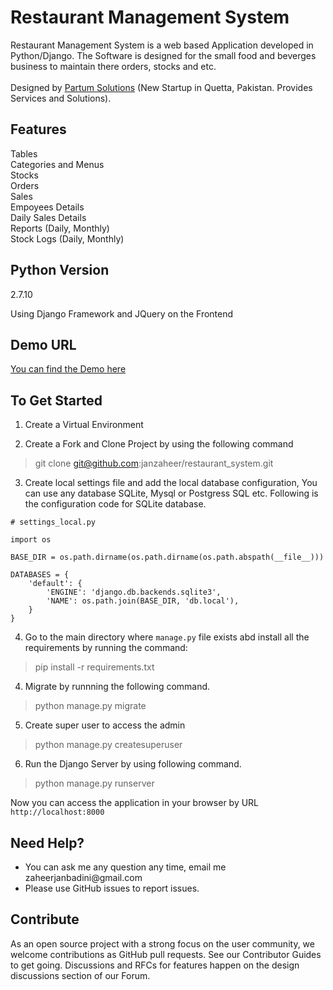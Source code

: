 # Restaurant Management System #

Restaurant Management System is a web based Application developed in Python/Django. The Software is designed for the small food and beverges business to maintain there orders, stocks and etc.<br>
<br>Designed by <a href="partumsolutions.com">Partum Solutions</a> (New Startup in Quetta, Pakistan. Provides Services and Solutions).

## Features

Tables<br>
Categories and Menus <br>
Stocks <br>
Orders <br>
Sales <br>
Empoyees Details <br>
Daily Sales Details <br>
Reports (Daily, Monthly) <br>
Stock Logs (Daily, Monthly) <br>

## Python Version
2.7.10<br>

Using Django Framework and JQuery on the Frontend


## Demo URL

<a href="http://partum-restaurant.herokuapp.com/"> You can find the Demo here</a>


## To Get Started ##

1. Create a Virtual Environment

2. Create a Fork and Clone Project by using the following command

> git clone git@github.com:janzaheer/restaurant_system.git

3. Create local settings file and add the local database configuration, You can use any database SQLite, Mysql or Postgress SQL etc. Following is the configuration code for SQLite database.
```
# settings_local.py

import os

BASE_DIR = os.path.dirname(os.path.dirname(os.path.abspath(__file__)))

DATABASES = {
    'default': {
        'ENGINE': 'django.db.backends.sqlite3',
        'NAME': os.path.join(BASE_DIR, 'db.local'),
    }
}
```

4. Go to the main directory where `manage.py` file exists abd install all the requirements by running the command:
> pip install -r requirements.txt

4. Migrate by runnning the following command.
> python manage.py migrate

5. Create super user to access the admin
> python manage.py createsuperuser

6. Run the Django Server by using following command.
> python manage.py runserver

Now you can access the application in your browser by URL `http://localhost:8000`

## Need Help? ##
<ul>
<li>You can ask me any question any time, email me zaheerjanbadini@gmail.com</li>
<li>Please use GitHub issues to report issues.</li>
</ul>

## Contribute
As an open source project with a strong focus on the user community, we welcome contributions as GitHub pull requests. See our Contributor Guides to get going. Discussions and RFCs for features happen on the design discussions section of our Forum.


